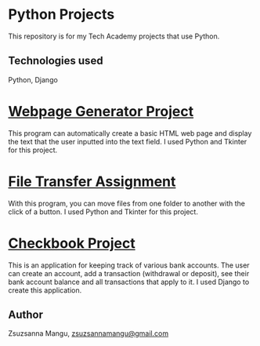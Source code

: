 # Python Projects
This repository is for my Tech Academy projects that use Python.

## Technologies used
Python, Django

# [Webpage Generator Project](https://github.com/zsuzsannamangu/Python-Projects/tree/master/Python-Projects/WebPage_Generator)
This program can automatically create a basic HTML web page and display the text that the user inputted into the text field.
I used Python and Tkinter for this project.

# [File Transfer Assignment](https://github.com/zsuzsannamangu/Python-Projects/tree/master/Python-Projects/File_Transfer_Assignment)
With this program, you can move files from one folder to another with the click of a button. I used Python and Tkinter for this project.

# [Checkbook Project](https://github.com/zsuzsannamangu/Python-Projects/tree/master/Python-Projects/Checkbook_Project)
This is an application for keeping track of various bank accounts. The user can create an account, add a transaction (withdrawal or deposit), see their bank account balance and all transactions that apply to it. I used Django to create this application.

## Author
Zsuzsanna Mangu, zsuzsannamangu@gmail.com

